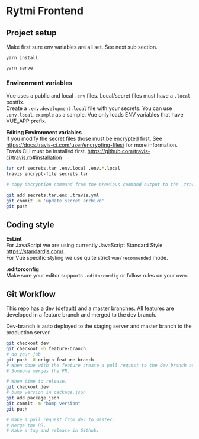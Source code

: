# Rytmi Frontend


## Project setup

Make first sure env variables are all set. See next sub section.

```
yarn install

yarn serve
```

### Environment variables

Vue uses a public and local `.env` files. Local/secret files must have a `.local` postfix.  
Create a `.env.development.local` file with your secrets. You can use `.env.local.example` as a sample.
Vue only loads ENV variables that have VUE_APP prefix.

**Editing Environment variables**  
If you modify the secret files those must be encrypted first. See https://docs.travis-ci.com/user/encrypting-files/ for more information.  
Travis CLI must be installed first. https://github.com/travis-ci/travis.rb#installation

```bash
tar cvf secrets.tar .env.local .env.*.local
travis encrypt-file secrets.tar

# copy decryption command from the previous command output to the .travis.yml

git add secrets.tar.enc .travis.yml
git commit -m 'update secret archive'
git push
```

## Coding style

**EsLint**  
For JavaScript we are using currently JavaScript Standard Style https://standardjs.com/.  
For Vue specific styling we use quite strict `vue/recommended` mode.

**.editorconfig**  
Make sure your editor supports `.editorconfig` or follow rules on your own.

## Git Workflow

This repo has a dev (default) and a master branches. All features are developed in a feature branch and merged to the dev branch.

Dev-branch is auto deployed to the staging server and master branch to the production server.

```bash
git checkout dev
git checkout -b feature-branch
# do your job
git push -U origin feature-branch
# When done with the feature create a pull request to the dev branch at github.
# Someone merges the PR.

# When time to release.
git checkout dev
# bump version in package.json
git add package.json
git commit -m "bump version"
git push

# Make a pull request from dev to master.
# Merge the PR.
# Make a tag and release in Github.
```

